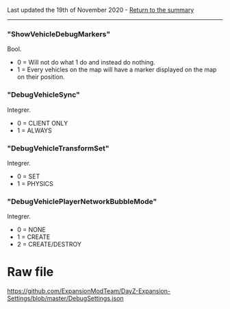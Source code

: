 Last updated the 19th of November 2020 - [Return to the summary](https://github.com/salutesh/DayZ-Expansion-Scripts/wiki/%5BServer-Hosting%5D-Server-settings/)

***

### "ShowVehicleDebugMarkers"
Bool.
- 0 = Will not do what 1 do and instead do nothing.
- 1 = Every vehicles on the map will have a marker displayed on the map on their position.

### "DebugVehicleSync"
Integrer.
- 0 = CLIENT ONLY
- 1 = ALWAYS

### "DebugVehicleTransformSet"
Integrer.
- 0 = SET
- 1 = PHYSICS

### "DebugVehiclePlayerNetworkBubbleMode"
Integrer.
- 0 = NONE
- 1 = CREATE
- 2 = CREATE/DESTROY

# Raw file

https://github.com/ExpansionModTeam/DayZ-Expansion-Settings/blob/master/DebugSettings.json
